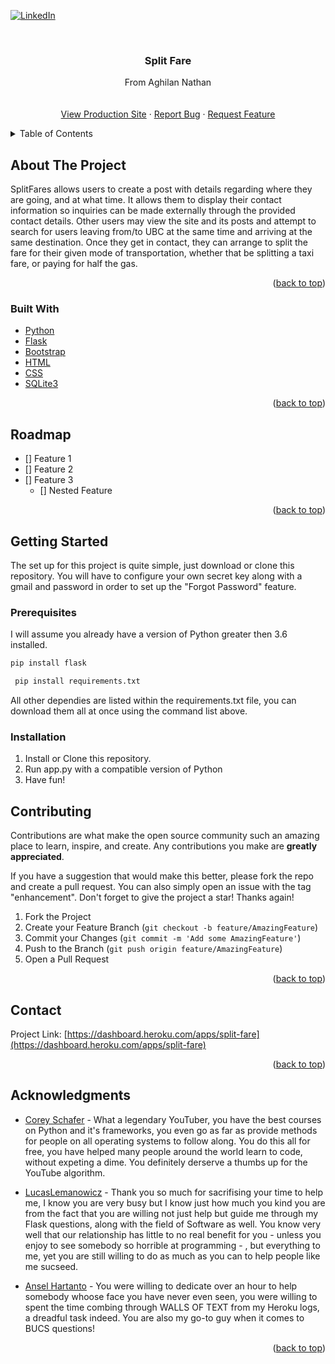 <div id="top"></div>

[![LinkedIn][linkedin-shield]][linkedin-url]



<!-- PROJECT LOGO -->
<br />
<div align="center">
<h3 align="center">Split Fare</h3>

  <p align="center">
    From Aghilan Nathan
    <br />
    <br />
    <br />
    <a href="https://split-fare.herokuapp.com/">View Production Site</a>
    ·
    <a href="mailto:nathanaghilan@gmail.com">Report Bug</a>
    ·
    <a href="mailto:nathanaghilan@gmail.com">Request Feature</a>
  </p>
</div>



<!-- TABLE OF CONTENTS -->
<details>
  <summary>Table of Contents</summary>
  <ol>
    <li>
      <a href="#about-the-project">About The Project</a>
      <ul>
        <li><a href="#built-with">Built With</a></li>
        <li><a href="#roadmap">Roadmap</a></li>
      </ul>
    </li>
    <li>
      <a href="#getting-started">Getting Started</a>
      <ul>
        <li><a href="#prerequisites">Prerequisites</a></li>
        <li><a href="#installation">Installation</a></li>
      </ul>
    </li>
    <li><a href="#contributing">Contributing</a></li>
    <li><a href="#contact">Contact</a></li>
    <li><a href="#acknowledgments">Acknowledgments</a></li>
  </ol>
</details>



<!-- ABOUT THE PROJECT -->
## About The Project

SplitFares allows users to create a post with details regarding where they are going, and at what time. It allows them to display their contact information so inquiries can be made externally through the provided contact details. Other users may view the site and its posts and attempt to search for users leaving from/to UBC at the same time and arriving at the same destination. Once they get in contact, they can arrange to split the fare for their given mode of transportation, whether that be splitting a taxi fare, or paying for half the gas.

<p align="right">(<a href="#top">back to top</a>)</p>



### Built With

* [Python](https://www.python.org/)
* [Flask](https://flask.palletsprojects.com/en/2.0.x/)
* [Bootstrap](https://getbootstrap.com/)
* [HTML](https://developer.mozilla.org/en-US/docs/Web/HTML)
* [CSS](https://developer.mozilla.org/en-US/docs/Web/CSS)
* [SQLite3](https://www.sqlite.org/index.html)

<p align="right">(<a href="#top">back to top</a>)</p>


<!-- ROADMAP -->
## Roadmap

- [] Feature 1
- [] Feature 2
- [] Feature 3
    - [] Nested Feature

<p align="right">(<a href="#top">back to top</a>)</p>

<!-- GETTING STARTED -->
## Getting Started

The set up for this project is quite simple, just download or clone this repository. You will have to configure your own secret key along with a gmail and password in order to set up the "Forgot Password" feature.

### Prerequisites

I will assume you already have a version of Python greater then 3.6 installed.
  ```sh
  pip install flask
  ```
  ```sh
   pip install requirements.txt
  ```
All other dependies are listed within the requirements.txt file, you can download them all at once using the command list above.

### Installation

1. Install or Clone this repository.
2. Run app.py with a compatible version of Python 
3. Have fun!


<!-- CONTRIBUTING -->
## Contributing

Contributions are what make the open source community such an amazing place to learn, inspire, and create. Any contributions you make are **greatly appreciated**.

If you have a suggestion that would make this better, please fork the repo and create a pull request. You can also simply open an issue with the tag "enhancement".
Don't forget to give the project a star! Thanks again!

1. Fork the Project
2. Create your Feature Branch (`git checkout -b feature/AmazingFeature`)
3. Commit your Changes (`git commit -m 'Add some AmazingFeature'`)
4. Push to the Branch (`git push origin feature/AmazingFeature`)
5. Open a Pull Request

<p align="right">(<a href="#top">back to top</a>)</p>


<!-- CONTACT -->
## Contact

Project Link: [https://dashboard.heroku.com/apps/split-fare](https://dashboard.heroku.com/apps/split-fare)

<p align="right">(<a href="#top">back to top</a>)</p>



<!-- ACKNOWLEDGMENTS -->
## Acknowledgments

* [Corey Schafer](https://www.youtube.com/c/Coreyms) - What a legendary YouTuber, you have the best courses on Python and it's frameworks, you even go as far as provide methods for people on all operating systems to follow along. You do this all for free, you have helped many people around the world learn to code, without expeting a dime. You definitely derserve a thumbs up for the YouTube algorithm. 

* [LucasLemanowicz](https://github.com/LucasLemanowicz) - Thank you so much for sacrifising your time to help me, I know you are very busy but I know just how much you kind you are from the fact that you are willing not just help but guide me through my Flask questions, along with the field of Software as well.
You know very well that our relationship has little to no real benefit for you - unless you enjoy to see somebody so horrible at programming - , but everything to me, yet you are still willing to do as much as you can to help people like me sucseed. 

* [Ansel Hartanto](https://github.com/ansel-rangers11) - You were willing to dedicate over an hour to help somebody whoose face you have never even seen, you were willing to spent the time combing through WALLS OF TEXT from my Heroku logs, a dreadful task indeed. You are also my go-to guy when it comes to BUCS questions!

<p align="right">(<a href="#top">back to top</a>)</p>



<!-- MARKDOWN LINKS & IMAGES -->
<!-- https://www.markdownguide.org/basic-syntax/#reference-style-links -->
[contributors-shield]: https://img.shields.io/github/contributors/github_username/repo_name.svg?style=for-the-badge
[contributors-url]: https://github.com/github_username/repo_name/graphs/contributors
[forks-shield]: https://img.shields.io/github/forks/github_username/repo_name.svg?style=for-the-badge
[forks-url]: https://github.com/github_username/repo_name/network/members
[stars-shield]: https://img.shields.io/github/stars/github_username/repo_name.svg?style=for-the-badge
[stars-url]: https://github.com/github_username/repo_name/stargazers
[issues-shield]: https://img.shields.io/github/issues/github_username/repo_name.svg?style=for-the-badge
[issues-url]: https://github.com/github_username/repo_name/issues
[license-shield]: https://img.shields.io/github/license/github_username/repo_name.svg?style=for-the-badge
[license-url]: https://github.com/github_username/repo_name/blob/master/LICENSE.txt
[linkedin-shield]: https://img.shields.io/badge/-LinkedIn-black.svg?style=for-the-badge&logo=linkedin&colorB=555
[linkedin-url]: https://www.linkedin.com/in/aghilan-nathan-3b65bb211/
[product-screenshot]: images/screenshot.png
